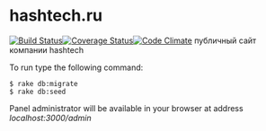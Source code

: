 hashtech.ru
===========
[![Build Status](https://travis-ci.org/Khelek/hashtech-ru.png?branch=master)](https://travis-ci.org/Khelek/hashtech-ru)[![Coverage Status](https://coveralls.io/repos/Khelek/hashtech-ru/badge.png?branch=master)](https://coveralls.io/r/Khelek/hashtech-ru?branch=master)[![Code Climate](https://codeclimate.com/github/Khelek/hashtech-ru.png)](https://codeclimate.com/github/Khelek/hashtech-ru)
публичный сайт компании hashtech

To run type the following command:
```
$ rake db:migrate
$ rake db:seed
```

Panel administrator will be available in your browser at address *localhost:3000/admin*
